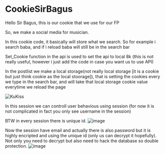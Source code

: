 # CookieSirBagus

Hello Sir Bagus, this is our cookie that we use for our FP

So, we make a social media for musician. 

In this cookie code, it basically will store what we search. So for example i search baba, and if i reload baba will still be in the search bar 

Set_Cookie function in the api is used to set the api to local 8k (this is not really useful, however i just add the code in case you want us to use API)

In the postlist we make a local storage(not really local storage [it is a cookie but just think cookie as the local stoorage]), that is setting the cookies every we type in the search bar, and will take that local storage cookie value everytime we reload the page

![KuKiss](https://github.com/Andrean2305/CookieSirBagus/assets/91464375/131a4b75-aa21-4e79-b9fb-13013ac73076)

In this session we can controll user behavious using session (for now it is not complicated in fact you only see username in the session)

BTW in every session there is unique id.
![image](https://github.com/Andrean2305/CookieSirBagus/assets/91464375/900f582a-83c7-4e16-bdff-c36aaa4e608d)

Now the session have email and actually there is also password but it is highly encripted and using the unique id (only us can decrypt it hopefully). Not only you need to decrypt but also need to hack the database so double protection.
![image](https://github.com/Andrean2305/CookieSirBagus/assets/91464375/a594ce2d-ee2d-4177-854a-84586f3c60d5)
